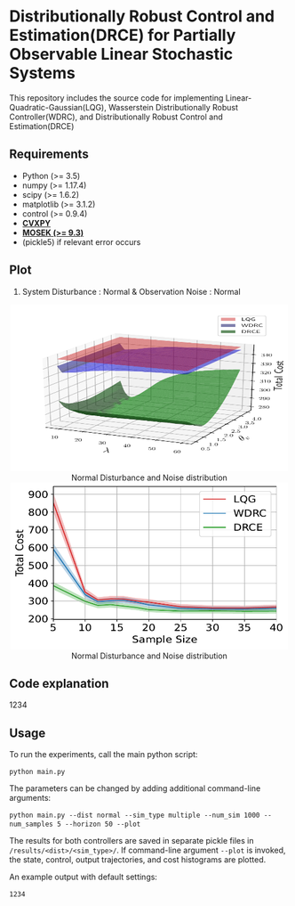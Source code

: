 Distributionally Robust Control and Estimation(DRCE) for Partially Observable Linear Stochastic Systems
====================================================

This repository includes the source code for implementing Linear-Quadratic-Gaussian(LQG), Wasserstein Distributionally Robust Controller(WDRC), and Distributionally Robust Control and Estimation(DRCE)

## Requirements
- Python (>= 3.5)
- numpy (>= 1.17.4)
- scipy (>= 1.6.2)
- matplotlib (>= 3.1.2)
- control (>= 0.9.4)
- **[CVXPY](https://www.cvxpy.org/)**
- **[MOSEK (>= 9.3)](https://www.mosek.com/)**
- (pickle5) if relevant error occurs

## Plot
1) System Disturbance : Normal & Observation Noise : Normal
<center>
  <img src='/result_save/normal_normal_params/params_normal_normal.pdf' width='500' height='300' />
  <figcaption>Normal Disturbance and Noise distribution</figcaption>
</center>
<center>
  <img src='/result_save/normal_normal_noiseplot/J_comp_normal_normal.pdf' width='500' height='300' />
  <figcaption>Normal Disturbance and Noise distribution</figcaption>
</center>

## Code explanation

1234

## Usage

To run the experiments, call the main python script:
```
python main.py
```

The parameters can be changed by adding additional command-line arguments:
```
python main.py --dist normal --sim_type multiple --num_sim 1000 --num_samples 5 --horizon 50 --plot
```

The results for both controllers are saved in separate pickle files in `/results/<dist>/<sim_type>/`. If command-line argument `--plot` is invoked, the state, control, output trajectories, and cost histograms are plotted.


An example output with default settings:

```
1234
```
